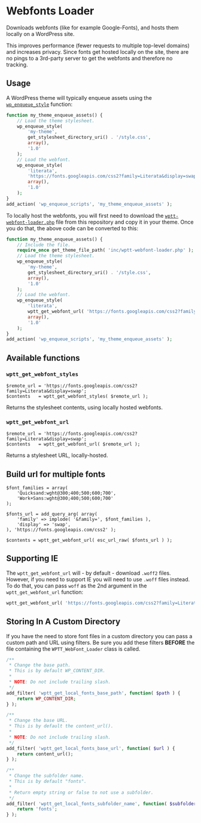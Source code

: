 # Webfonts Loader

Downloads webfonts (like for example Google-Fonts), and hosts them locally on a WordPress site.

This improves performance (fewer requests to multiple top-level domains) and increases privacy. Since fonts get hosted locally on the site, there are no pings to a 3rd-party server to get the webfonts and therefore no tracking.

## Usage

A WordPress theme will typically enqueue assets using the [`wp_enqueue_style`](https://developer.wordpress.org/reference/functions/wp_enqueue_style/) function:

```php
function my_theme_enqueue_assets() {
	// Load the theme stylesheet.
	wp_enqueue_style(
		'my-theme',
		get_stylesheet_directory_uri() . '/style.css',
		array(),
		'1.0'
	);
	// Load the webfont.
	wp_enqueue_style(
		'literata',
		'https://fonts.googleapis.com/css2?family=Literata&display=swap',
		array(),
		'1.0'
	);
}
add_action( 'wp_enqueue_scripts', 'my_theme_enqueue_assets' );
```

To locally host the webfonts, you will first need to download the [`wptt-webfont-loader.php`](https://raw.githubusercontent.com/WPTT/font-loader/master/wptt-webfont-loader.php) file from this repository and copy it in your theme. Once you do that, the above code can be converted to this:
```php
function my_theme_enqueue_assets() {
	// Include the file.
	require_once get_theme_file_path( 'inc/wptt-webfont-loader.php' );
	// Load the theme stylesheet.
	wp_enqueue_style(
		'my-theme',
		get_stylesheet_directory_uri() . '/style.css',
		array(),
		'1.0'
	);
	// Load the webfont.
	wp_enqueue_style(
		'literata',
		wptt_get_webfont_url( 'https://fonts.googleapis.com/css2?family=Literata&display=swap' ),
		array(),
		'1.0'
	);
}
add_action( 'wp_enqueue_scripts', 'my_theme_enqueue_assets' );
```

## Available functions

### `wptt_get_webfont_styles`
```
$remote_url = 'https://fonts.googleapis.com/css2?family=Literata&display=swap';
$contents   = wptt_get_webfont_styles( $remote_url );
```
Returns the stylesheet contents, using locally hosted webfonts.

### `wptt_get_webfont_url`
```
$remote_url = 'https://fonts.googleapis.com/css2?family=Literata&display=swap';
$contents   = wptt_get_webfont_url( $remote_url );
```
Returns a stylesheet URL, locally-hosted.

## Build url for multiple fonts
```
$font_families = array(
	'Quicksand:wght@300;400;500;600;700',
	'Work+Sans:wght@300;400;500;600;700'
);

$fonts_url = add_query_arg( array(
	'family' => implode( '&family=', $font_families ),
	'display' => 'swap',
), 'https://fonts.googleapis.com/css2' );

$contents = wptt_get_webfont_url( esc_url_raw( $fonts_url ) );
```

## Supporting IE
The `wptt_get_webfont_url` will - by default - download `.woff2` files. However, if you need to support IE you will need to use `.woff` files instead. To do that, you can pass `woff` as the 2nd argument in the `wptt_get_webfont_url` function:
```php
wptt_get_webfont_url( 'https://fonts.googleapis.com/css2?family=Literata&display=swap', 'woff' );
```

## Storing In A Custom Directory
If you have the need to store font files in a custom directory you can pass a custom path and URL using filters. Be sure you add these filters **BEFORE** the file containing the `WPTT_WebFont_Loader` class is called.

```php
/**
 * Change the base path.
 * This is by default WP_CONTENT_DIR.
 *
 * NOTE: Do not include trailing slash.
 */
add_filter( 'wptt_get_local_fonts_base_path', function( $path ) {
	return WP_CONTENT_DIR;
} );

/**
 * Change the base URL.
 * This is by default the content_url().
 *
 * NOTE: Do not include trailing slash.
 */
add_filter( 'wptt_get_local_fonts_base_url', function( $url ) {
	return content_url();
} );

/**
 * Change the subfolder name.
 * This is by default "fonts".
 *
 * Return empty string or false to not use a subfolder.
 */
add_filter( 'wptt_get_local_fonts_subfolder_name', function( $subfolder_name ) {
	return 'fonts';
} );
```
